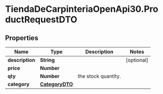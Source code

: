 # TiendaDeCarpinteriaOpenApi30.ProductRequestDTO

## Properties

Name | Type | Description | Notes
------------ | ------------- | ------------- | -------------
**description** | **String** |  | [optional] 
**price** | **Number** |  | 
**qty** | **Number** | the stock quantity. | 
**category** | [**CategoryDTO**](CategoryDTO.md) |  | 


